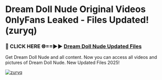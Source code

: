 # Dream Doll Nude Original Videos 0nlyFans Leaked - Files Updated! (zuryq)

<h3>🔴 CLICK HERE 🌐==►► <a href="https://tinyurl.com/yrmya6cz" rel="nofollow">Dream Doll Nude Updated Files</a></h3>

Get Dream Doll Nude and all content. Now you can access all videos and pictures of Dream Doll Nude. New Updated Files 2025!

[![zuryq](https://i.imgur.com/FMdXYCs.gif)](https://tinyurl.com/yrmya6cz)

